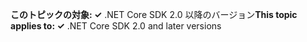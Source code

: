 <span data-ttu-id="521bc-101">**このトピックの対象: ✓** .NET Core SDK 2.0 以降のバージョン</span><span class="sxs-lookup"><span data-stu-id="521bc-101">**This topic applies to: ✓** .NET Core SDK 2.0 and later versions</span></span>
